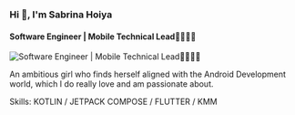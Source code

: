###  Hi 👋, I'm Sabrina Hoiya
#### Software Engineer | Mobile Technical Lead👩🏻‍💻📲
![Software Engineer | Mobile Technical Lead👩🏻‍💻📲](https://howtocrazy.b-cdn.net/wp-content/uploads/2019/10/Best-8-amazing-Android-development-tips.png)

An ambitious girl who finds herself aligned with the Android Development world, which I do really love and am passionate about.

Skills: KOTLIN / JETPACK COMPOSE / FLUTTER / KMM 






